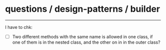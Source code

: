 # questions / design-patterns / builder
---
I have to chk:  
- [ ] Two different methods with the same name is allowed in one class, if one of them is in the nested class, and the other on in in the outer class?
